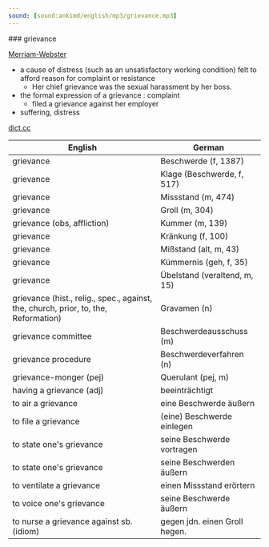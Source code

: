 ```yaml
---
sound: [sound:ankimd/english/mp3/grievance.mp3]
---
```


\### grievance

[Merriam-Webster](https://www.merriam-webster.com/dictionary/grievance)

- a cause of distress (such as an unsatisfactory working condition) felt to afford reason for complaint or resistance
    - Her chief grievance was the sexual harassment by her boss.
- the formal expression of a grievance : complaint
    - filed a grievance against her employer
- suffering, distress

[dict.cc](https://www.dict.cc/grievance)

| English        | German       |
| -------------- | ------------ |
| grievance | Beschwerde (f, 1387) |
| grievance | Klage (Beschwerde, f, 517) |
| grievance | Missstand (m, 474) |
| grievance | Groll (m, 304) |
| grievance (obs, affliction) | Kummer (m, 139) |
| grievance | Kränkung (f, 100) |
| grievance | Mißstand (alt, m, 43) |
| grievance | Kümmernis (geh, f, 35) |
| grievance | Übelstand (veraltend, m, 15) |
| grievance (hist., relig., spec., against, the, church, prior, to, the, Reformation) | Gravamen (n) |
| grievance committee | Beschwerdeausschuss (m) |
| grievance procedure | Beschwerdeverfahren (n) |
| grievance-monger (pej) | Querulant (pej, m) |
| having a grievance (adj) | beeinträchtigt |
| to air a grievance | eine Beschwerde äußern |
| to file a grievance | (eine) Beschwerde einlegen |
| to state one's grievance | seine Beschwerde vortragen |
| to state one's grievance | seine Beschwerden äußern |
| to ventilate a grievance | einen Missstand erörtern |
| to voice one's grievance | seine Beschwerde äußern |
| to nurse a grievance against sb. (idiom) | gegen jdn. einen Groll hegen. |
